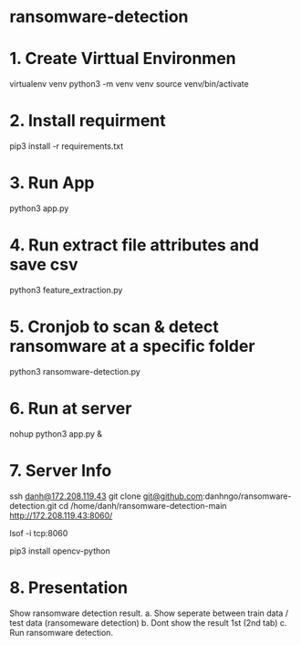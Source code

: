 # ransomware-detection

# 1. Create Virttual Environmen
virtualenv venv
python3 -m venv venv
source venv/bin/activate

# 2. Install requirment
pip3 install -r requirements.txt

# 3. Run App
python3 app.py

# 4. Run extract file attributes and save csv
python3 feature_extraction.py

# 5. Cronjob to scan & detect ransomware at a specific folder
python3 ransomware-detection.py

# 6. Run at server
nohup python3 app.py &

# 7. Server Info
ssh danh@172.208.119.43
git clone git@github.com:danhngo/ransomware-detection.git
cd /home/danh/ransomware-detection-main
http://172.208.119.43:8060/

lsof -i tcp:8060

pip3 install opencv-python


# 8. Presentation
Show ransomware detection result. 
a. Show seperate between train data /  test data (ransomeware detection)
b. Dont show the result 1st (2nd tab)
c. Run ransomware detection.




 
 
